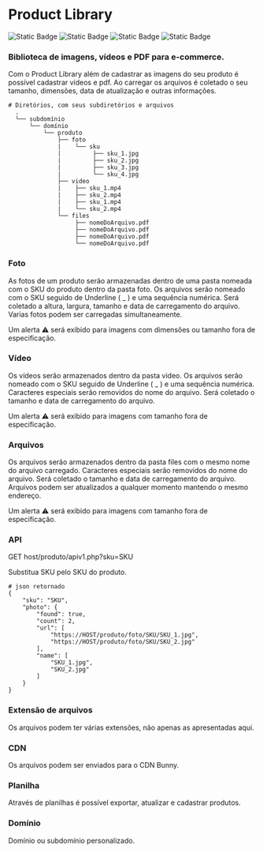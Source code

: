 # Product Library

![Static Badge](https://img.shields.io/badge/Apache%20HTTP-%3E%3D2.4.52-cb2138) ![Static Badge](https://img.shields.io/badge/PHP-%3E%3D8.1-blue) ![Static Badge](https://img.shields.io/badge/Ubuntu-22.04-orange) ![Static Badge](https://img.shields.io/badge/PostgreSQL-14.8-blue)



### Biblioteca de imagens, vídeos e PDF para e-commerce.

Com o Product Library além de cadastrar as imagens do seu produto é possível cadastrar vídeos e pdf. Ao carregar os arquivos é coletado o seu tamanho, dimensões, data de atualização e outras informações.

```shell
# Diretórios, com seus subdiretórios e arquivos
  .
  └── subdomínio
      └── domínio
          └── produto
              ├── foto
              |    └── sku
              |         ├── sku_1.jpg
              |         ├── sku_2.jpg
              |         ├── sku_3.jpg
              |         └── sku_4.jpg
              ├── video
              |    ├── sku_1.mp4
              |    ├── sku_2.mp4
              |    ├── sku_1.mp4
              |    └── sku_2.mp4
              └── files
                   ├── nomeDoArquivo.pdf
                   ├── nomeDoArquivo.pdf
                   ├── nomeDoArquivo.pdf
                   └── nomeDoArquivo.pdf
```

### Foto

As fotos de um produto serão armazenadas dentro de uma pasta nomeada com o SKU do produto dentro da pasta foto.
Os arquivos serão nomeado com o SKU seguido de Underline ( _ ) e uma sequência numérica.
Será coletado a altura, largura, tamanho e data de carregamento do arquivo.
Varias fotos podem ser carregadas simultaneamente.

Um alerta ⚠️ será exibido para imagens com dimensões ou tamanho fora de especificação.

### Vídeo

Os vídeos serão armazenados dentro da pasta video.
Os arquivos serão nomeado com o SKU seguido de Underline ( _ ) e uma sequência numérica.
Caracteres especiais serão removidos do nome do arquivo.
Será coletado o tamanho e data de carregamento do arquivo.

Um alerta ⚠️ será exibido para imagens com tamanho fora de especificação.

### Arquivos

Os arquivos serão armazenados dentro da pasta files com o mesmo nome do arquivo carregado.
Caracteres especiais serão removidos do nome do arquivo.
Será coletado o tamanho e data de carregamento do arquivo.
Arquivos podem ser atualizados a qualquer momento mantendo o mesmo endereço.

Um alerta ⚠️ será exibido para imagens com tamanho fora de especificação.

### API

GET host/produto/apiv1.php?sku=SKU

Substitua SKU pelo SKU do produto.

```shell
# json retornado
{
    "sku": "SKU",
    "photo": {
        "found": true,
        "count": 2,
        "url": [
            "https://HOST/produto/foto/SKU/SKU_1.jpg",
            "https://HOST/produto/foto/SKU/SKU_2.jpg"
        ],
        "name": [
            "SKU_1.jpg",
            "SKU_2.jpg"
        ]
    }
}
```
### Extensão de arquivos

Os arquivos podem ter várias extensões, não apenas as apresentadas aqui.

### CDN

Os arquivos podem ser enviados para o CDN Bunny.

### Planilha

Através de planilhas é possível exportar, atualizar e cadastrar produtos.

### Domínio

Domínio ou subdomínio personalizado.